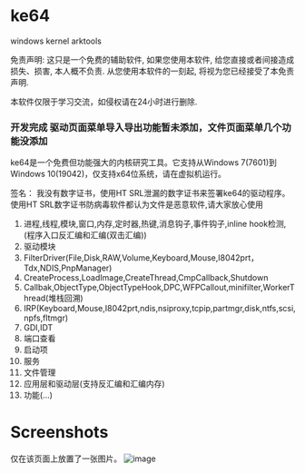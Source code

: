 # ke64
windows kernel arktools

免责声明:
这只是一个免费的辅助软件, 如果您使用本软件, 给您直接或者间接造成损失、损害, 本人概不负责. 从您使用本软件的一刻起, 将视为您已经接受了本免责声明.

本软件仅限于学习交流，如侵权请在24小时进行删除.

### 开发完成 驱动页面菜单导入导出功能暂未添加，文件页面菜单几个功能没添加



ke64是一个免费但功能强大的内核研究工具。它支持从Windows 7(7601)到Windows 10(19042)，仅支持x64位系统，请在虚拟机运行。

签名：
我没有数字证书，使用HT SRL泄漏的数字证书来签署ke64的驱动程序。使用HT SRL数字证书防病毒软件都认为文件是恶意软件,请大家放心使用

1. 进程,线程,模块,窗口,内存,定时器,热键,消息钩子,事件钩子,inline hook检测,(程序入口反汇编和汇编(双击汇编))
2. 驱动模块
3. FilterDriver(File,Disk,RAW,Volume,Keyboard,Mouse,I8042prt，Tdx,NDIS,PnpManager)
4. CreateProcess,LoadImage,CreateThread,CmpCallback,Shutdown
5. Callbak,ObjectType,ObjectTypeHook,DPC,WFPCallout,minifilter,WorkerThread(堆栈回溯)
6. IRP(Keyboard,Mouse,I8042prt,ndis,nsiproxy,tcpip,partmgr,disk,ntfs,scsi,npfs,fltmgr)
7. GDI,IDT
8. 端口查看
9. 启动项
10. 服务
11. 文件管理
12. 应用层和驱动层(支持反汇编和汇编内存)
13. 功能(...)

# Screenshots
仅在该页面上放置了一张图片。
![image](https://github.com/alinml/ke64/blob/main/screenshots/2.jpg)
